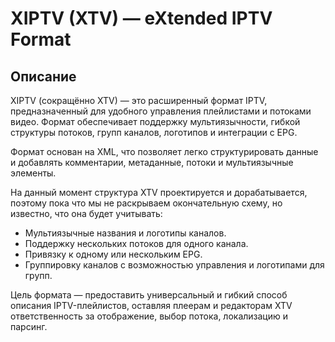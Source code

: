 # XIPTV (XTV) — eXtended IPTV Format
## Описание

XIPTV (сокращённо XTV) — это расширенный формат IPTV, предназначенный для удобного управления плейлистами и потоками видео. Формат обеспечивает поддержку мультиязычности, гибкой структуры потоков, групп каналов, логотипов и интеграции с EPG.

Формат основан на XML, что позволяет легко структурировать данные и добавлять комментарии, метаданные, потоки и мультиязычные элементы.

На данный момент структура XTV проектируется и дорабатывается, поэтому пока что мы не раскрываем окончательную схему, но известно, что она будет учитывать:

* Мультиязычные названия и логотипы каналов.
* Поддержку нескольких потоков для одного канала.
* Привязку к одному или нескольким EPG.
* Группировку каналов с возможностью управления и логотипами для групп.

Цель формата — предоставить универсальный и гибкий способ описания IPTV-плейлистов, оставляя плеерам и редакторам XTV ответственность за отображение, выбор потока, локализацию и парсинг.
